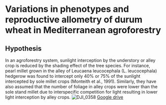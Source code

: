 # Variations in phenotypes and reproductive allometry of durum wheat in Mediterranean agroforestry

## Hypothesis
In an agroforestry system, sunlight interception by the understory or alley crop is reduced by the shading effect of the tree species. For instance, pearl millet grown in the alley of Leucaena leucocephala (L. leucocephala) hedgerow was found to intercept only 40% or 75% of the sunlight intercepted by sole millet crops (Monteith et al., 1991). Similarly, they have also assumed that the number of foliage in alley crops were lower than the sole stand millet due to interspecific competition for light resulting in lower light interception by alley crops.
![DJI_0358](https://github.com/Junior-Research-Lab-IA/23_JRL_Agroforestry/assets/133639485/80a8574a-db7b-42dd-9b2e-c838a8f116a1)
[Google drive](https://drive.google.com/drive/folders/1Q8fyrjVqR26jiinXAfNM5V6RVdv_ZC2-)
